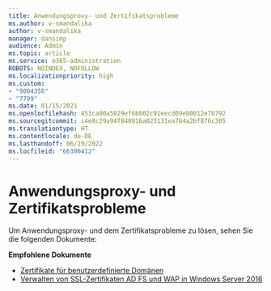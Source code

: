 ```yaml
---
title: Anwendungsproxy- und Zertifikatsprobleme
ms.author: v-smandalika
author: v-smandalika
manager: dansimp
audience: Admin
ms.topic: article
ms.service: o365-administration
ROBOTS: NOINDEX, NOFOLLOW
ms.localizationpriority: high
ms.custom:
- "9004356"
- "7799"
ms.date: 01/15/2021
ms.openlocfilehash: 453ca00a5029ef6b802c91eecd09e80012e7b792
ms.sourcegitcommit: c4e8c29a94f840816a023131ea7b4a2bf876c305
ms.translationtype: HT
ms.contentlocale: de-DE
ms.lasthandoff: 06/29/2022
ms.locfileid: "66300412"
---
```

# <a name="application-proxy-and-certificate-issues"></a>Anwendungsproxy- und Zertifikatsprobleme

Um Anwendungsproxy- und dem Zertifikatsprobleme zu lösen, sehen Sie die folgenden Dokumente:

**Empfohlene Dokumente**

- [Zertifikate für benutzerdefinierte Domänen](https://docs.microsoft.com/azure/active-directory/manage-apps/application-proxy-configure-custom-domain#certificates-for-custom-domains)
- [Verwalten von SSL-Zertifikaten AD FS und WAP in Windows Server 2016](https://docs.microsoft.com/windows-server/identity/ad-fs/operations/manage-ssl-certificates-ad-fs-wap)


